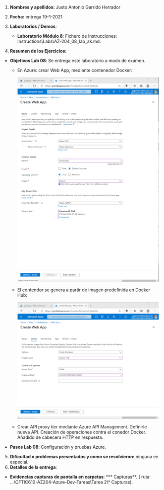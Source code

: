 1. **Nombres y apellidos:** Justo Antonio Garrido Herrador

2. **Fecha:** entrega 19-1-2021

3. **Laboratorios / Demos**: 
   - **Laboratorio Módulo 8**: Fichero de Instrucciones: Instructions\Labs\AZ-204_08_lab_ak.md.
   
4. **Resumen de los Ejercicios:**
* **Objetivos Lab 08**: Se entrega este laboratorio a modo de examen.

     * En Azure: crear Web App, mediante contenedor Docker:

       ![](https://github.com/jagarridoh/CFTIC610-AZ204-Azure-Dev-Tareas/blob/main/Tarea%202/Lab%2008%20Capturas/Lab%208%20Azure%20multi-tier%20-%20Ex%201%20Docker%20-%20Task%202%20-%20Step%2007.8.png?raw=true)

     * El contendor se genera a partir de imagen predefinida en Docker Hub:

       ![](https://github.com/jagarridoh/CFTIC610-AZ204-Azure-Dev-Tareas/blob/main/Tarea%202/Lab%2008%20Capturas/Lab%208%20Azure%20multi-tier%20-%20Ex%201%20Docker%20-%20Task%202%20-%20Step%2008.4.png?raw=true)

     * Crear API proxy tier mediante Azure API Management. Definirle nueva API. Creación de operaciones contra el conedor Docker. Añadido de cabecera HTTP en respuesta. 
* **Pasos Lab 08**:  Configuración y pruebas Azure. 

5. **Dificultad o problemas presentados y como se resolvieron:** ninguna en especial.
6. **Detalles de la entrega**: 
* **Evidencias capturas de pantalla en carpetas**: *** Capturas**. ( ruta: ...\\CFTIC610-AZ204-Azure-Dev-Tareas\Tarea 2\\* Capturas).

